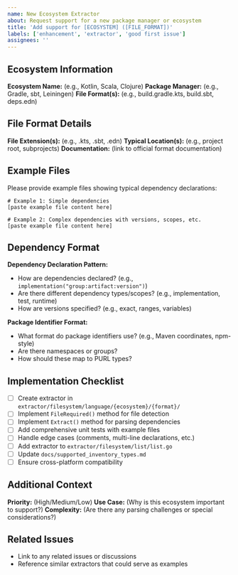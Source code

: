 ```yaml
---
name: New Ecosystem Extractor
about: Request support for a new package manager or ecosystem
title: 'Add support for [ECOSYSTEM] ([FILE_FORMAT])'
labels: ['enhancement', 'extractor', 'good first issue']
assignees: ''
---
```


## Ecosystem Information

**Ecosystem Name:** (e.g., Kotlin, Scala, Clojure)
**Package Manager:** (e.g., Gradle, sbt, Leiningen)
**File Format(s):** (e.g., build.gradle.kts, build.sbt, deps.edn)

## File Format Details

**File Extension(s):** (e.g., .kts, .sbt, .edn)
**Typical Location(s):** (e.g., project root, subprojects)
**Documentation:** (link to official format documentation)

## Example Files

Please provide example files showing typical dependency declarations:

```
# Example 1: Simple dependencies
[paste example file content here]
```

```
# Example 2: Complex dependencies with versions, scopes, etc.
[paste example file content here]
```

## Dependency Format

**Dependency Declaration Pattern:**
- How are dependencies declared? (e.g., `implementation("group:artifact:version")`)
- Are there different dependency types/scopes? (e.g., implementation, test, runtime)
- How are versions specified? (e.g., exact, ranges, variables)

**Package Identifier Format:**
- What format do package identifiers use? (e.g., Maven coordinates, npm-style)
- Are there namespaces or groups?
- How should these map to PURL types?

## Implementation Checklist

- [ ] Create extractor in `extractor/filesystem/language/{ecosystem}/{format}/`
- [ ] Implement `FileRequired()` method for file detection
- [ ] Implement `Extract()` method for parsing dependencies
- [ ] Add comprehensive unit tests with example files
- [ ] Handle edge cases (comments, multi-line declarations, etc.)
- [ ] Add extractor to `extractor/filesystem/list/list.go`
- [ ] Update `docs/supported_inventory_types.md`
- [ ] Ensure cross-platform compatibility

## Additional Context

**Priority:** (High/Medium/Low)
**Use Case:** (Why is this ecosystem important to support?)
**Complexity:** (Are there any parsing challenges or special considerations?)

## Related Issues

- Link to any related issues or discussions
- Reference similar extractors that could serve as examples